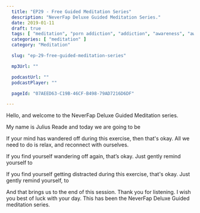 ```yaml
---
  title: "EP29 - Free Guided Meditation Series"
  description: "NeverFap Deluxe Guided Meditation Series."
  date: 2019-01-11
  draft: true
  tags: [ "meditation", "porn addiction", "addiction", "awareness", "awareness exercises", "perspective", "nofap", "neverfap", "neverfap deluxe" ]
  categories: [ "meditation" ]
  category: "Meditation"

  slug: "ep-29-free-guided-meditation-series"

  mp3Url: ""

  podcastUrl: ""
  podcastPlayer: ""

  pageId: "07AEED63-C19B-46CF-B498-79AD7216D6DF"

---
```


<!-- focus/attention/consciousness -->

Hello, and welcome to the NeverFap Deluxe Guided Meditation series.

My name is Julius Reade and today we are going to be


If your mind has wandered off during this exercise, then that's okay. All we need to do is relax, and reconnect with ourselves.


If you find yourself wandering off again, that’s okay. Just gently remind yourself to


If you find yourself getting distracted during this exercise, that's okay. Just gently remind yourself, to


And that brings us to the end of this session. Thank you for listening. I wish you best of luck with your day. This has been the NeverFap Deluxe Guided meditation series.
